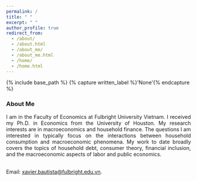 ```yaml
---
permalink: /
title: " "
excerpt: " "
author_profile: true
redirect_from: 
  - /about/
  - /about.html
  - /about_me/
  - /about_me.html
  - /home/
  - /home.html
---
```


{% include base_path %}
{% capture written_label %}'None'{% endcapture %}

### About Me

<p style='text-align: justify;'>
I am in the Faculty of Economics at Fulbright University Vietnam. I received my Ph.D. in Economics from the University of Houston. My research interests are in macroeconomics and household finance. The questions I am interested in typically focus on the interactions between household consumption and macroeconomic phenomena. My work to date broadly covers the topics of household debt, consumer theory, financial inclusion, and the macroeconomic aspects of labor and public economics.
<br>
<br>

Email: <a href="mailto:xavier.bautista@fulbright.edu.vn">xavier.bautista@fulbright.edu.vn</a>.
</p>